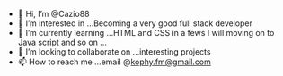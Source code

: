 - 👋 Hi, I’m @Cazio88
- 👀 I’m interested in ...Becoming a very good full stack developer 
- 🌱 I’m currently learning ...HTML and CSS in a fews I will moving on to Java script and so on ...
- 💞️ I’m looking to collaborate on ...interesting projects 
- 📫 How to reach me ...email @kophy.fm@gmail.com

<!---
Cazio88/Cazio88 is a ✨ special ✨ repository because its `README.md` (this file) appears on your GitHub profile.
You can click the Preview link to take a look at your changes.
--->
